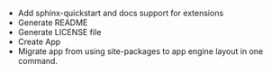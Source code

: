 - Add sphinx-quickstart and docs support for extensions
- Generate README
- Generate LICENSE file
- Create App
- Migrate app from using site-packages to app engine layout in one command.
